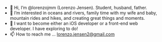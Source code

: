 - 👋 Hi, I’m @lorenzojmm (Lorenzo Jensen). Student, husband, father.
- 👀 I’m interested in oceans and rivers, family time with my wife and baby, mountain rides and hikes, and creating great things and moments.
- 🌱 I want to become either an iOS developer or a front-end web developer. I have exploring to do!
- 📫 How to reach me ... lorenzo.jensen2@gmail.com

<!---
lorenzojmm/lorenzojmm is a ✨ special ✨ repository because its `README.md` (this file) appears on your GitHub profile.
You can click the Preview link to take a look at your changes.
--->
